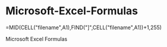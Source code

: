 # Microsoft-Excel-Formulas

=MID(CELL("filename",A1),FIND("]",CELL("filename",A1))+1,255)



Microsoft Excel Formulas
